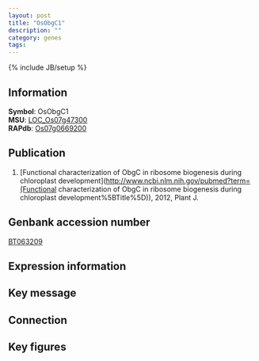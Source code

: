 ```yaml
---
layout: post
title: "OsObgC1"
description: ""
category: genes
tags: 
---
```

{% include JB/setup %}

## Information
__Symbol__: OsObgC1  
__MSU__: [LOC_Os07g47300](http://rice.plantbiology.msu.edu/cgi-bin/ORF_infopage.cgi?orf=LOC_Os07g47300)  
__RAPdb__: [Os07g0669200](http://rapdb.dna.affrc.go.jp/viewer/gbrowse_details/irgsp1?name=Os07g0669200)  

## Publication
1. [Functional characterization of ObgC in ribosome biogenesis during chloroplast development](http://www.ncbi.nlm.nih.gov/pubmed?term=(Functional characterization of ObgC in ribosome biogenesis during chloroplast development%5BTitle%5D)), 2012, Plant J.

## Genbank accession number
[BT063209](http://www.ncbi.nlm.nih.gov/nuccore/BT063209)

## Expression information

## Key message

## Connection

## Key figures


